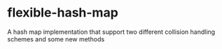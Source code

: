 # flexible-hash-map
A hash map implementation that support two different collision handling schemes and some new methods
